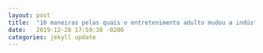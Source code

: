 ```yaml
---
layout: post
title:  "10 maneiras pelas quais o entretenimento adulto mudou a indústria de tecnologia"
date:   2019-12-28 17:59:38 -0200
categories: jekyll update
---
```


